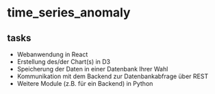 # time_series_anomaly

## tasks

- Webanwendung in React 
- Erstellung des/der Chart(s) in D3
- Speicherung der Daten in einer Datenbank Ihrer Wahl
- Kommunikation mit dem Backend zur Datenbankabfrage über REST
- Weitere Module (z.B. für ein Backend) in Python
